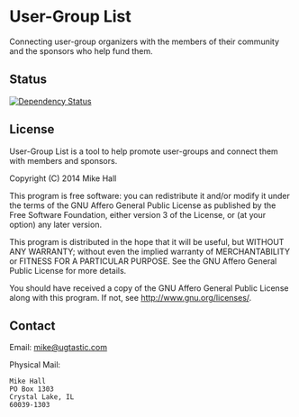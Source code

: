 # User-Group List

Connecting user-group organizers with the members of their community and the sponsors who help fund them.

## Status

[![Dependency Status](https://gemnasium.com/ugtastic/uglst.svg)](https://gemnasium.com/ugtastic/uglst)

## License

User-Group List is a tool to help promote user-groups and connect them with members and sponsors.

Copyright (C) 2014 Mike Hall

This program is free software: you can redistribute it and/or modify
it under the terms of the GNU Affero General Public License as
published by the Free Software Foundation, either version 3 of the
License, or (at your option) any later version.

This program is distributed in the hope that it will be useful,
but WITHOUT ANY WARRANTY; without even the implied warranty of
MERCHANTABILITY or FITNESS FOR A PARTICULAR PURPOSE.  See the
GNU Affero General Public License for more details.

You should have received a copy of the GNU Affero General Public License
along with this program.  If not, see <http://www.gnu.org/licenses/>.

## Contact

Email: mike@ugtastic.com

Physical Mail:

    Mike Hall
    PO Box 1303
    Crystal Lake, IL
    60039-1303

